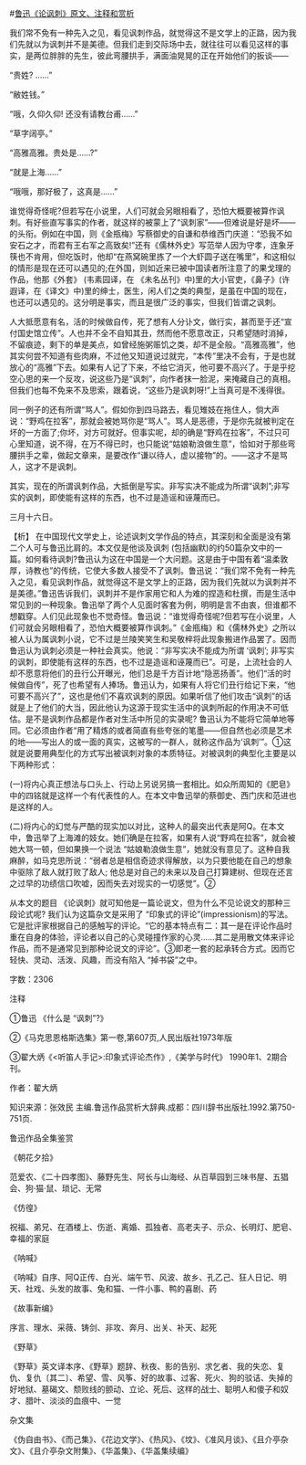 #[鲁迅《论讽刺》原文、注释和赏析](https://www.vrrw.net/wx/9777.html)

我们常不免有一种先入之见，看见讽刺作品，就觉得这不是文学上的正路，因为我们先就以为讽刺并不是美德。但我们走到交际场中去，就往往可以看见这样的事实，是两位胖胖的先生，彼此弯腰拱手，满面油晃晃的正在开始他们的扳谈——

“贵姓? ……”

“敝姓钱。”

“哦，久仰久仰! 还没有请教台甫……”

“草字阔亭。”

“高雅高雅。贵处是……?”

“就是上海……”

“哦哦，那好极了，这真是……”

谁觉得奇怪呢?但若写在小说里，人们可就会另眼相看了，恐怕大概要被算作讽刺。有好些直写事实的作者，就这样的被蒙上了“讽刺家”——但难说是好是坏——的头衔。例如在中国，则《金瓶梅》写蔡御史的自谦和恭维西门庆道：“恐我不如安石之才，而君有王右军之高致矣!”还有《儒林外史》写范举人因为守孝，连象牙筷也不肯用，但吃饭时，他却“在燕窝碗里拣了一个大虾圆子送在嘴里”，和这相似的情形是现在还可以遇见的;在外国，则如近来已被中国读者所注意了的果戈理的作品，他那《外套》 (韦素园译，在 《未名丛刊》中)里的大小官吏，《鼻子》(许遐译，在《译文》中)里的绅士，医生，闲人们之类的典型，是虽在中国的现在，也还可以遇见的。这分明是事实，而且是很广泛的事实，但我们皆谓之讽刺。

人大抵愿意有名，活的时候做自传，死了想有人分讣文，做行实，甚而至于还“宣付国史馆立传”。人也并不全不自知其丑，然而他不愿意改正，只希望随时消掉，不留痕迹，剩下的单是美点，如曾经施粥赈饥之类，却不是全般。“高雅高雅”，他其实何尝不知道有些肉麻，不过他又知道说过就完，“本传”里决不会有，于是也就放心的“高雅”下去。如果有人记了下来，不给它消灭，他可要不高兴了。于是乎挖空心思的来一个反攻，说这些乃是“讽刺”，向作者抹一脸泥，来掩藏自己的真相。但我们也每不免来不及思索，跟着说，“这些乃是讽刺呀!”上当真可是不浅得很。

同一例子的还有所谓“骂人”。假如你到四马路去，看见雉妓在拖住人，倘大声说：“野鸡在拉客”，那就会被她骂你是“骂人”。骂人是恶德，于是你先就被判定在坏的一方面了;你坏，对方可就好。但事实呢，却的确是“野鸡在拉客”，不过只可心里知道，说不得，在万不得已时，也只能说“姑娘勒浪做生意”，恰如对于那些弯腰拱手之辈，做起文章来，是要改作“谦以待人，虚以接物”的。——这才不是骂人，这才不是讽刺。

其实，现在的所谓讽刺作品，大抵倒是写实。非写实决不能成为所谓“讽刺”;非写实的讽刺，即使能有这样的东西，也不过是造谣和诬蔑而已。

三月十六日。



【析】 在中国现代文学史上，论述讽刺文学作品的特点，其深刻和全面是没有第二个人可与鲁迅比肩的。本文仅是他谈及讽刺 (包括幽默)的约50篇杂文中的一篇。如何看待讽刺?鲁迅认为这在中国是一个大问题。这是由于中国有着“温柔敦厚，诗教也”的传统，它使大多数人接受不了讽刺。鲁迅说：“我们常不免有一种先入之见，看见讽刺作品，就觉得这不是文学上的正路，因为我们先就以为讽刺并不是美德。”鲁迅告诉我们，讽刺并不是作家用它和人为难的捏造和杜撰，而是生活中常见到的一种现象。鲁迅举了两个人见面时客套为例，明明是言不由衷，但谁都不想戳穿。人们见此现象也不觉奇怪。鲁迅说：“谁觉得奇怪呢?但若写在小说里，人们可就会另眼相看了，恐怕大概要被算作讽刺。”《金瓶梅》和《儒林外史》之所以被人认为属讽刺小说，它不过是兰陵笑笑生和吴敬梓将此现象搬进作品罢了。因而鲁迅认为讽刺必须是一种社会真实。他说：“非写实决不能成为所谓 ‘讽刺’; 非写实的讽刺，即使能有这样的东西，也不过是造谣和诬蔑而已”。可是，上流社会的人却不愿意将他们的丑行公开曝光，他们总是千方百计地“隐恶扬善”。他们“活的时候做自传”，死了也希望有人捧场。鲁迅认为，如果有人将它们丑行给记下来，“他可要不高兴了”，这也是他们不喜欢讽刺的原因。如果听信了他们攻击“讽刺”的话就是上了他们的大当，因此他认为这源于现实生活中的讽刺所起的作用决不可低估。是不是讽刺作品都是作者对生活中所见的实录呢? 鲁迅认为不能将它简单地等同。它必须由作者“用了精炼的或者简直有些夸张的笔墨——但自然也必须是艺术的地——写出人的或一面的真实，这被写的一群人，就称这作品为‘讽刺’”。①这就是说要用典型化的方式写出被讽刺对象的本质特征。对被讽刺的典型化主要是以下两种形式：

(一)将内心真正想法与口头上、行动上另说另搞一套相比。如众所周知的《肥皂》中的四铭就是这样一个有代表性的人。在本文中鲁迅举的蔡御史、西门庆和范进也是这样的人。

(二)将内心的幻觉与严酷的现实加以对比，这种人的最突出代表是阿Q。在本文中，鲁迅举了上海滩的妓女。她们确是在拉客，如果有人说“野鸡在拉客”，就会被她大骂一顿，但如果换一个说法 “姑娘勒浪做生意”，她就没有意见了。这种自我麻醉，如马克思所说：“弱者总是相信奇迹求得解放，以为只要他能在自己的想象中驱除了敌人就打败了敌人; 他总是对自己的未来以及自己打算建树、但现在还言之过早的功绩信口吹嘘，因而失去对现实的一切感觉”。②

从本文的题目 《论讽刺》就可知他是一篇论说文，但为什么不见论说文的那种三段论式呢? 我们认为这篇杂文是采用了 “印象式的评论”(impressionism)的写法。它是批评家根据自己的感触写的评论。“它的基本特点有二：其一是在评论作品时重在自身的体验，评论者以自己的心灵碰撞作家的心灵……其二是用散文体来评论作品，而不是通常见到那种论说文的评论”。③即老一套的起承转合方式。因而它轻快、灵动、活泼、风趣，而没有陷入 “掉书袋”之中。

字数：2306

注释

①鲁迅 《什么是 “讽刺”?》

②《马克思恩格斯选集》第一卷,第607页,人民出版社1973年版

③翟大炳《<听笛人手记>:印象式评论杰作》,《美学与时代》 1990年1、2期合刊。

作者：翟大炳

知识来源：张效民 主编.鲁迅作品赏析大辞典.成都：四川辞书出版社.1992.第750-751页.

鲁迅作品全集鉴赏

《朝花夕拾》

范爱农、《二十四孝图》、藤野先生、阿长与山海经、从百草园到三味书屋、五猖会、狗·猫·鼠、琐记、无常

《仿徨》

祝福、弟兄、在酒楼上、伤逝、离婚、孤独者、高老夫子、示众、长明灯、肥皂、幸福的家庭

《呐喊》

《呐喊》自序、阿Q正传、白光、端午节、风波、故乡、孔乙己、狂人日记、明天、社戏、头发的故事、兔和猫、一件小事、鸭的喜剧、药

《故事新编》

序言、理水、采薇、铸剑、非攻、奔月、出关、补天、起死

《野草》

《野草》英文译本序、《野草》题辞、秋夜、影的告别、求乞者、我的失恋、复仇、复仇〔其二〕、希望、雪、风筝、好的故事、过客、死火、狗的驳诘、失掉的好地狱、墓碣文、颓败线的颤动、立论、死后、这样的战士、聪明人和傻子和奴才、腊叶、淡淡的血痕中、一觉

杂文集

《伪自由书》、《而己集》、《花边文学》、《热风》、《坟》、《准风月谈》、《且介亭杂文》、《且介亭杂文附集》、《华盖集》、《华盖集续编》

